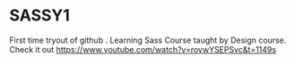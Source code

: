 # SASSY1
First time tryout of github . Learning Sass
Course taught by Design course. Check it out https://www.youtube.com/watch?v=roywYSEPSvc&t=1149s
